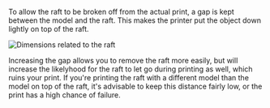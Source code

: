To allow the raft to be broken off from the actual print, a gap is kept between the model and the raft. This makes the printer put the object down lightly on top of the raft.

![Dimensions related to the raft](../../../articles/images/raft_dimensions.svg)

Increasing the gap allows you to remove the raft more easily, but will increase the likelyhood for the raft to let go during printing as well, which ruins your print. If you're printing the raft with a different model than the model on top of the raft, it's advisable to keep this distance fairly low, or the print has a high chance of failure.